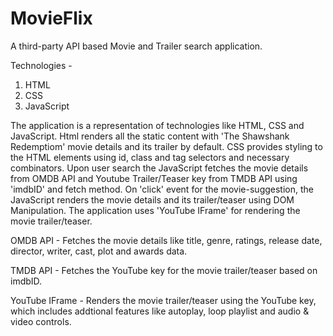 # MovieFlix

A third-party API based Movie and Trailer search application.

Technologies -
 1. HTML
 2. CSS
 3. JavaScript

The application is a representation of technologies like HTML, CSS and JavaScript.
Html renders all the static content with 'The Shawshank Redemptiom' movie details and its trailer by default.
CSS provides styling to the HTML elements using id, class and tag selectors and necessary combinators.
Upon user search the JavaScript fetches the movie details from OMDB API and Youtube Trailer/Teaser key from TMDB API using 'imdbID' and fetch method.
On 'click' event for the movie-suggestion, the JavaScript renders the movie details and its trailer/teaser using DOM Manipulation. The application uses 'YouTube IFrame' for rendering the movie trailer/teaser.

OMDB API - Fetches the movie details like title, genre, ratings, release date, director, writer, cast, plot and awards data.

TMDB API - Fetches the YouTube key for the movie trailer/teaser based on imdbID.

YouTube IFrame - Renders the movie trailer/teaser using the YouTube key, which includes addtional features like autoplay, loop playlist and audio & video controls.
